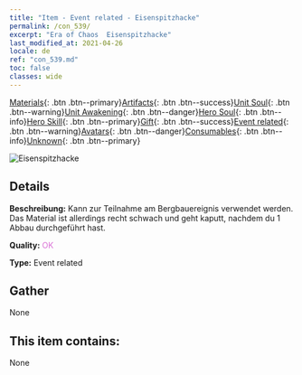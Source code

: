 ```yaml
---
title: "Item - Event related - Eisenspitzhacke"
permalink: /con_539/
excerpt: "Era of Chaos  Eisenspitzhacke"
last_modified_at: 2021-04-26
locale: de
ref: "con_539.md"
toc: false
classes: wide
---
```

 [Materials](/ItemsDE/){: .btn .btn--primary}[Artifacts](/ItemsDE/Artifacts/){: .btn .btn--success}[Unit Soul](/ItemsDE/UnitSoul/){: .btn .btn--warning}[Unit Awakening](/ItemsDE/UnitAwakening/){: .btn .btn--danger}[Hero Soul](/ItemsDE/HeroSoul/){: .btn .btn--info}[Hero Skill](/ItemsDE/HeroSkill/){: .btn .btn--primary}[Gift](/ItemsDE/Gift/){: .btn .btn--success}[Event related](/ItemsDE/Events/){: .btn .btn--warning}[Avatars](/ItemsDE/Avatars/){: .btn .btn--danger}[Consumables](/ItemsDE/Consumables/){: .btn .btn--info}[Unknown](/ItemsDE/Unknown/){: .btn .btn--primary}

 ![Eisenspitzhacke](/images/t/i_10025.png)

## Details
 **Beschreibung:** Kann zur Teilnahme am Bergbauereignis verwendet werden. Das Material ist allerdings recht schwach und geht kaputt, nachdem du 1 Abbau durchgeführt hast.

 **Quality:** <span style="color: #DA70D6">OK</span>

 **Type:** Event related

## Gather

  None

## This item contains:

  None


